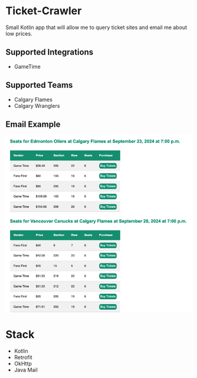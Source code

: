 # Ticket-Crawler
Small Kotlin app that will allow me to query ticket sites and email me about low prices.

## Supported Integrations
- GameTime

## Supported Teams
- Calgary Flames 
- Calgary Wranglers

## Email Example
![](email.png)

# Stack
- Kotlin
- Retrofit
- OkHttp
- Java Mail
